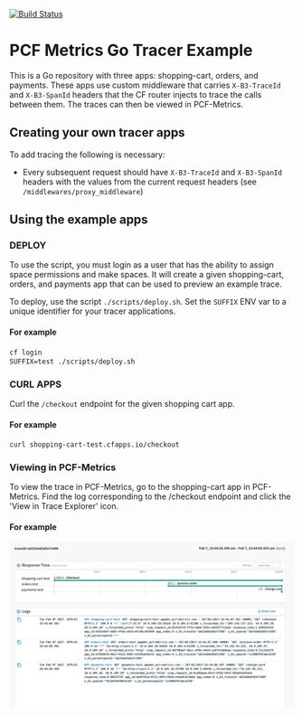 [![Build Status](https://travis-ci.org/pivotal-cf/pcf-metrics-trace-example-golang.svg?branch=master)](https://travis-ci.org/pivotal-cf/pcf-metrics-trace-example-golang)

# PCF Metrics Go Tracer Example

This is a Go repository with three apps: shopping-cart, orders, and payments.
These apps use custom middleware that carries `X-B3-TraceId` and `X-B3-SpanId` headers that the CF router injects to trace the calls between them. The traces can then be viewed in PCF-Metrics.

## Creating your own tracer apps

To add tracing the following is necessary:

- Every subsequent request should have `X-B3-TraceId` and `X-B3-SpanId` headers with the values from the current request headers (see `/middlewares/proxy_middleware`)

## Using the example apps

### DEPLOY
To use the script, you must login as a user that has the ability to assign space permissions and make spaces.
It will create a given shopping-cart, orders, and payments app that can be used to preview an example trace.

To deploy, use the script `./scripts/deploy.sh`.
Set the `SUFFIX` ENV var to a unique identifier for your tracer applications.

#### For example
```
cf login
SUFFIX=test ./scripts/deploy.sh
```

### CURL APPS
Curl the `/checkout` endpoint for the given shopping cart app.

#### For example
```
curl shopping-cart-test.cfapps.io/checkout
```

### Viewing in PCF-Metrics

To view the trace in PCF-Metrics, go to the shopping-cart app in PCF-Metrics.
Find the log corresponding to the /checkout endpoint and click the 'View in Trace Explorer' icon.

#### For example
![metrics-trace-example](metrics-trace-example.png)